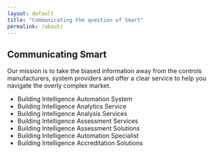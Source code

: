 ```yaml
---
layout: default
title: "Communicating the question of Smart"
permalink: /about/
---
```


## Communicating Smart

Our mission is to take the biased information away from the controls manufacturers, system providers and offer a clear service to help you navigate the overly complex market.

- Building Intelligence Automation System
- Building Intelligence Analytics Service
- Building Intelligence Analysis Services
- Building Intelligence Assessment Services
- Building Intelligence Assessment Solutions
- Building Intelligence Automation Specialist
- Building Intelligence Accreditation Solutions



